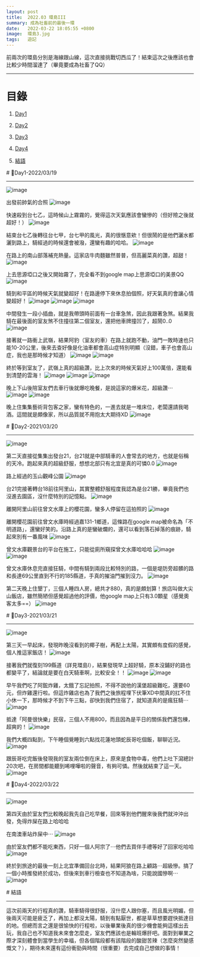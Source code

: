 ```yaml
---
layout: post
title:  2022.03 環島III
summary: 成為社畜前的最後一環
date:   2022-03-22 18:05:55 +0800
image:  環島3.jpg
tags:   遊記
---
```


前兩次的環島分別是海線跟山線，這次直接挑戰切西瓜了！結束這次之後應該也會比較少時間溜達了（畢竟要成為社畜了QQ）

***
# 目錄

1. [Day1](#Day1)

2. [Day2](#Day2)

3. [Day3](#Day3)

4. [Day4](#Day4)

5. [結語](#結語)


<a name="Day1"/>
# 📍Day1-2022/03/19

***

![image](https://raw.githubusercontent.com/poi0905/blog/master/assets/img/posts/c1.jpg)

出發前帥氣的合照
![image](https://raw.githubusercontent.com/poi0905/blog/master/assets/img/posts/c2.jpg)

快速殺到台七乙，這時候山上霧霧的，覺得這次天氣應該會蠻慘的（但好險之後就超好！）
![image](https://raw.githubusercontent.com/poi0905/blog/master/assets/img/posts/c3.jpg)

結束台七乙後轉往台七甲，台七甲的風光，真的很愜意欸！但很鬧的是他們灑水都灑到路上，騎經過的時候還會被潑，還蠻有趣的哈哈。
![image](https://raw.githubusercontent.com/poi0905/blog/master/assets/img/posts/c4.jpg)

在路上的南山部落補充熱量。這家店牛肉麵雖然普普，但高麗菜真的讚，超甜！
![image](https://raw.githubusercontent.com/poi0905/blog/master/assets/img/posts/c5.jpg)

上去思源埡口之後又開始霧了，完全看不到google map上思源埡口的美景QQ
![image](https://raw.githubusercontent.com/poi0905/blog/master/assets/img/posts/c6.jpg)

騎到和平區的時候天氣就變超好！在路邊停下來休息拍個照，好天氣真的會讓心情變超好！
![image](https://raw.githubusercontent.com/poi0905/blog/master/assets/img/posts/c7.jpg)
![image](https://raw.githubusercontent.com/poi0905/blog/master/assets/img/posts/c8.jpg)
![image](https://raw.githubusercontent.com/poi0905/blog/master/assets/img/posts/c9.jpg)

中間發生一段小插曲，就是我帶頭時前面有一台車急煞，因此我跟著急煞。結果我騎在最後面的室友煞不住撞往第二個室友，還把他車牌撞凹了，超鬧0..0
![image](https://raw.githubusercontent.com/poi0905/blog/master/assets/img/posts/c10.jpg)

接著就一路衝上武嶺，結果阿豹（室友的車）在路上就跑不動，油門一敗時速也只能10-20公里，後來去查好像是化油車都會高山症特別明顯（沒錯，車子也會高山症，我也是那時候才知道）
![image](https://raw.githubusercontent.com/poi0905/blog/master/assets/img/posts/c11.jpg)
![image](https://raw.githubusercontent.com/poi0905/blog/master/assets/img/posts/c12.jpg)

終於等到室友了，武嶺上真的超級讚，比上次來的時候天氣好上100萬倍，還能看到清楚的雲海！
![image](https://raw.githubusercontent.com/poi0905/blog/master/assets/img/posts/c13.jpg)
![image](https://raw.githubusercontent.com/poi0905/blog/master/assets/img/posts/c14.jpg)
![image](https://raw.githubusercontent.com/poi0905/blog/master/assets/img/posts/c15.jpg)

晚上下山後陪室友們去車行後就爆吃晚餐，是說這家的爆米花，超級讚⋯
![image](https://raw.githubusercontent.com/poi0905/blog/master/assets/img/posts/c16.jpg)
![image](https://raw.githubusercontent.com/poi0905/blog/master/assets/img/posts/c17.jpg)

晚上住集集藝術背包客之家，蠻有特色的，一進去就是一堆床位，老闆還請我喝酒。這間就是頗像家，所以品質就不用抱太大期待XD
![image](https://raw.githubusercontent.com/poi0905/blog/master/assets/img/posts/c18.jpg)

<a name="Day2"/>
# 📍Day2-2021/03/20

***

![image](https://raw.githubusercontent.com/poi0905/blog/master/assets/img/posts/cday2.jpg)

第二天直接從集集出發台21，台21就是中部騎車的人會常去的地方，也就是俗稱的天冷。跑起來真的超級舒服，想想北部只有北宜是真的可憐0.0
![image](https://raw.githubusercontent.com/poi0905/blog/master/assets/img/posts/c19.jpg)

路上經過的玉山觀峰公園
![image](https://raw.githubusercontent.com/poi0905/blog/master/assets/img/posts/c20.jpg)

台21完接著轉台18前往阿里山，其實整體舒服程度我認為是台21勝，畢竟我們也沒進去園區，沒什麼特別的記憶點。
![image](https://raw.githubusercontent.com/poi0905/blog/master/assets/img/posts/c21.jpg)

離開阿里山前往曾文水庫上的櫻花園，蠻多人停留在這拍照的
![image](https://raw.githubusercontent.com/poi0905/blog/master/assets/img/posts/c22.jpg)

離開櫻花園前往曾文水庫時經過嘉131-1鄉道，這條路在google map被命名為「不明道路」，還蠻好笑的。沿路上真的是蠻破爛的，還可以看到落石掉落的痕跡，騎起來別有一番風味
![image](https://raw.githubusercontent.com/poi0905/blog/master/assets/img/posts/c23.jpg)

曾文水庫觀景台的平台在施工，只能從廁所窺探曾文水庫哈哈哈
![image](https://raw.githubusercontent.com/poi0905/blog/master/assets/img/posts/c24.jpg)
![image](https://raw.githubusercontent.com/poi0905/blog/master/assets/img/posts/c25.jpg)

曾文水庫休息完直接狂騎，中間有騎到兩段比較特別的路，一個是堤防旁超髒的路和長達69公里直到不行的185縣道，手真的摧油門摧到沒力。
![image](https://raw.githubusercontent.com/poi0905/blog/master/assets/img/posts/c26.jpg)

第二天晚上住墾丁，三個人睡四人房，總共才880，真的是頗划算！旅店叫做大尖山飯店，雖然簡陋但感覺超過他的評價，他google map上只有3.0顆星（感覺奧客太多==）
![image](https://raw.githubusercontent.com/poi0905/blog/master/assets/img/posts/c27.jpg)

<a name="Day3"/>
# 📍Day3-2021/03/21

***

![image](https://raw.githubusercontent.com/poi0905/blog/master/assets/img/posts/cday3.jpg)

第三天一早起床，發現昨晚沒看到的椰子樹，再配上太陽，其實頗有度假的感覺，個人推這家飯店！
![image](https://raw.githubusercontent.com/poi0905/blog/master/assets/img/posts/c37.jpg)

接著我們就復刻199縣道（詳見環島I），結果發現早上超好騎，原本沒鋪好的路也都變平了，結論就是要在白天騎車啊，比較安全！！
![image](https://raw.githubusercontent.com/poi0905/blog/master/assets/img/posts/c36(1).jpg)
![image](https://raw.githubusercontent.com/poi0905/blog/master/assets/img/posts/c36(2).jpg)

早午我們吃了阿鋐炸雞，太餓了忘記拍照，不得不說他的漢堡超級難吃，還要60元，但炸雞還行啦。但這炸雞店也為了我們之後旅程埋下伏筆XD中間真的扛不住小休一下，那時候才不到下午三點，卻快到我們住宿了，就知道真的是瘋狂騎⋯
![image](https://raw.githubusercontent.com/poi0905/blog/master/assets/img/posts/c33.jpg)

抵達「阿曼很快樂」民宿，三個人不用800，而且因為是平日的關係我們還包棟，超爽的！
![image](https://raw.githubusercontent.com/poi0905/blog/master/assets/img/posts/c34.jpg)

我們大概四點到，下午睡個覺睡到六點找花蓮地頭蛇辰哥吃個飯，聊聊近況。
![image](https://raw.githubusercontent.com/poi0905/blog/master/assets/img/posts/c32.jpg)

跟辰哥吃完飯後發現我的室友兩位倒在床上，原來是食物中毒，他們上吐下瀉總計20次吧，在房間都能聽到唏哩嘩啦的聲音，有夠可憐。然後就結束了這一天。
![image](https://raw.githubusercontent.com/poi0905/blog/master/assets/img/posts/c31.jpg)

<a name="Day4"/>
# 📍Day4-2022/03/22

***

![image](https://raw.githubusercontent.com/poi0905/blog/master/assets/img/posts/cday4.jpg)

第四天由於室友們比較晚起我先自己吃早餐，回來等到他們醒來後我們就沖沖出發，免得炸屎在路上哈哈哈

在南澳車站炸屎中⋯
![image](https://raw.githubusercontent.com/poi0905/blog/master/assets/img/posts/c30.jpg)

由於室友們都不能吃東西，只好一個人阿宗了⋯他們去買伴手禮等好了回家吃哈哈
![image](https://raw.githubusercontent.com/poi0905/blog/master/assets/img/posts/c29(1).jpg)

終於到旅途的最後一刻上北宜準備回台北時，結果阿狼在路上顧路⋯超級慘。搞了一個小時推發終於成功，但後來到車行檢查也不知道為啥，只能說國慘啊⋯
![image](https://raw.githubusercontent.com/poi0905/blog/master/assets/img/posts/c29(2).jpg)

<a name="結語"/>
# 結語

***

這次前兩天的行程真的讚，騎車騎得很舒服，沒什麼人跟你塞，而且風光明媚，但後兩天可能是疲乏了，再加上都沒太陽，騎到有點厭世，都是草草想要趕快抵達目的地。但總而言之還是很愉快的行程啦，以後畢業後真的很少機會能夠這樣出去玩，我自己也不知道我未來會怎麼走，室友們應該也是輪班爆肝吧。面對到畢業之際才深刻體會到當學生的幸福，但各個階段都有該階段的酸甜苦辣（怎麼突然變感慨文？），期待未來還有這份衝勁與時間（很重要）去完成自己想做的事情！



          
                        
